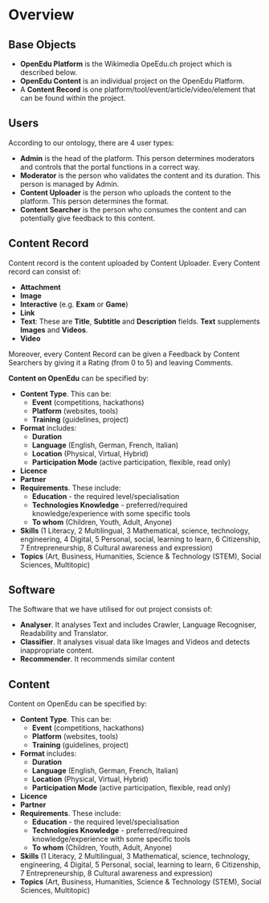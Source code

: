 # Overview

## Base  Objects
- __OpenEdu Platform__ is the Wikimedia OpeEdu.ch project which is described below.
- __OpenEdu Content__ is an individual project on the OpenEdu Platform.
- A __Content Record__ is one platform/tool/event/article/video/element that can be found within the project.

## Users
According to our ontology, there are 4 user types:
- __Admin__ is the head of the platform. This person determines moderators and controls that the portal functions in a correct way.
- __Moderator__ is the person who validates the content and its duration. This person is managed by Admin.
- __Content Uploader__ is the person who uploads the content to the platform. This person determines the format.
- __Content Searcher__ is the person who consumes the content and can potentially give feedback to this content.

## Content Record
Content record is the content uploaded by Content Uploader. Every Content record can consist of:
-  __Attachment__
-  __Image__
-  __Interactive__ (e.g. __Exam__ or __Game__)
-  __Link__
-  __Text__: These are __Title__, __Subtitle__ and __Description__ fields. __Text__ supplements __Images__ and __Videos__.
-  __Video__ 

Moreover, every Content Record can be given a Feedback by Content Searchers by giving it a Rating (from 0 to 5) and leaving Comments.

__Content on OpenEdu__ can be specified by:
-  __Content Type__. This can be:
    - __Event__ (competitions, hackathons)
    - __Platform__ (websites, tools)
    - __Training__ (guidelines, project)
-  __Format__ includes:
    - __Duration__
    - __Language__ (English, German, French, Italian)
    - __Location__ (Physical, Virtual, Hybrid)
    - __Participation Mode__ (active participation, flexible, read only)
-  __Licence__
-  __Partner__ 
-  __Requirements__. These include:
    - __Education__ - the required level/specialisation 
    - __Technologies Knowledge__ - preferred/required knowledge/experience with some specific tools 
    - __To whom__ (Children, Youth, Adult, Anyone)
-  __Skills__ (1 Literacy, 2 Multilingual, 3 Mathematical, science, technology, engineering, 4 Digital, 5 Personal, social, learning to learn, 6 Citizenship, 7 Entrepreneurship, 8 Cultural awareness and expression)
-  __Topics__ (Art, Business, Humanities, Science & Technology (STEM), Social Sciences, Multitopic)

## Software

The Software that we have utilised for out project consists of:
-  __Analyser__. It analyses Text and includes Crawler, Language Recogniser, Readability and Translator.
-  __Classifier__. It analyses visual data like Images and Videos and detects inappropriate content.
-  __Recommender__. It recommends similar content

## Content

Content on OpenEdu can be specified by:
-  __Content Type__. This can be:
    - __Event__ (competitions, hackathons)
    - __Platform__ (websites, tools)
    - __Training__ (guidelines, project)
-  __Format__ includes:
    - __Duration__
    - __Language__ (English, German, French, Italian)
    - __Location__ (Physical, Virtual, Hybrid)
    - __Participation Mode__ (active participation, flexible, read only)
-  __Licence__
-  __Partner__ 
-  __Requirements__. These include:
    - __Education__ - the required level/specialisation 
    - __Technologies Knowledge__ - preferred/required knowledge/experience with some specific tools 
    - __To whom__ (Children, Youth, Adult, Anyone)
-  __Skills__ (1 Literacy, 2 Multilingual, 3 Mathematical, science, technology, engineering, 4 Digital, 5 Personal, social, learning to learn, 6 Citizenship, 7 Entrepreneurship, 8 Cultural awareness and expression)
-  __Topics__ (Art, Business, Humanities, Science & Technology (STEM), Social Sciences, Multitopic)

